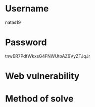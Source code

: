 # Username
natas19
# Password
tnwER7PdfWkxsG4FNWUtoAZ9VyZTJqJr
# Web vulnerability
# Method of solve
